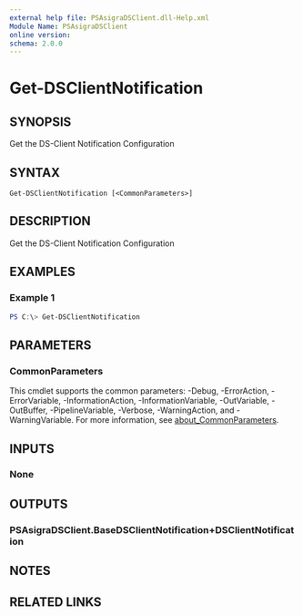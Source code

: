 ```yaml
---
external help file: PSAsigraDSClient.dll-Help.xml
Module Name: PSAsigraDSClient
online version:
schema: 2.0.0
---
```


# Get-DSClientNotification

## SYNOPSIS
Get the DS-Client Notification Configuration

## SYNTAX

```
Get-DSClientNotification [<CommonParameters>]
```

## DESCRIPTION
Get the DS-Client Notification Configuration

## EXAMPLES

### Example 1
```powershell
PS C:\> Get-DSClientNotification
```


## PARAMETERS

### CommonParameters
This cmdlet supports the common parameters: -Debug, -ErrorAction, -ErrorVariable, -InformationAction, -InformationVariable, -OutVariable, -OutBuffer, -PipelineVariable, -Verbose, -WarningAction, and -WarningVariable. For more information, see [about_CommonParameters](http://go.microsoft.com/fwlink/?LinkID=113216).

## INPUTS

### None

## OUTPUTS

### PSAsigraDSClient.BaseDSClientNotification+DSClientNotification

## NOTES

## RELATED LINKS
